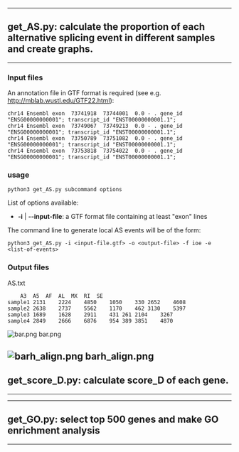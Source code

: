 ----------------------------
## get_AS.py: calculate the proportion of each alternative splicing event in different samples and create graphs.
----------------------------

### Input files

An annotation file in GTF format is required (see e.g. http://mblab.wustl.edu/GTF22.html):

```
chr14 Ensembl exon  73741918  73744001  0.0 - . gene_id "ENSG00000000001"; transcript_id "ENST00000000001.1"; 
chr14 Ensembl exon  73749067  73749213  0.0 - . gene_id "ENSG00000000001"; transcript_id "ENST00000000001.1";  
chr14 Ensembl exon  73750789  73751082  0.0 - . gene_id "ENSG00000000001"; transcript_id "ENST00000000001.1"; 
chr14 Ensembl exon  73753818  73754022  0.0 - . gene_id "ENSG00000000001"; transcript_id "ENST00000000001.1"; 

```

### usage
```
python3 get_AS.py subcommand options

```
List of options available:

- **-i**  | **--input-file**: a GTF format file containing at least "exon" lines

The command line to generate local AS events will be of the form:

```
python3 get_AS.py -i <input-file.gtf> -o <output-file> -f ioe -e <list-of-events>
```

### Output files

AS.txt
```
	A3	A5	AF	AL	MX	RI	SE
sample1	2131	2224	4850	1050	330	2652	4608
sample2	2638	2737	5562	1170	462	3130	5397
sample3	1689	1628	2911	431	261	2104	3267
sample4	2849	2666	6876	954	389	3851	4870
```
![bar.png](https://bitbucket.org/repo/4gEBMd/images/3120745382-Slide1.jpg)
bar.png

![barh_align.png](https://bitbucket.org/repo/4gEBMd/images/3120745382-Slide1.jpg)
barh_align.png
----------------------------
## get_score_D.py: calculate score_D of each gene.
----------------------------







----------------------------
## get_GO.py: select top 500 genes and make GO enrichment analysis
----------------------------















